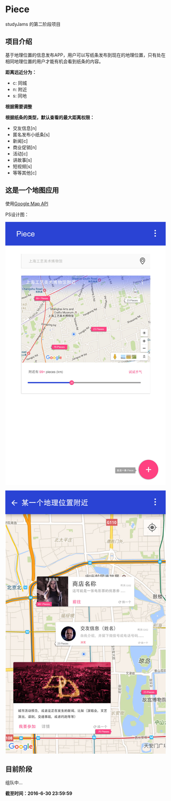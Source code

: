 # Piece

studyJams 的第二阶段项目

## 项目介绍

基于地理位置的信息发布APP，用户可以写纸条发布到现在的地理位置，只有处在相同地理位置的用户才能有机会看到纸条的内容。

**距离远近分为：**

- c: 同城
- n: 附近
- s: 同地

**根据需要调整**

**根据纸条的类型，默认查看的最大距离权限：**

- 交友信息[n]
- 匿名发布小纸条[s]
- 新闻[c]
- 商业促销[n]
- 活动[c]
- 讲故事[s]
- 短视频[s]
- 等等其他[c]

## 这是一个地图应用

使用[Google Map API](https://developers.google.com/maps/)

PS设计图：

![Piece](screenshot/piece.jpg)

![Piece-map](screenshot/piece-map.jpg)

## 目前阶段

组队中...

**截至时间：2016-6-30 23:59:59**
